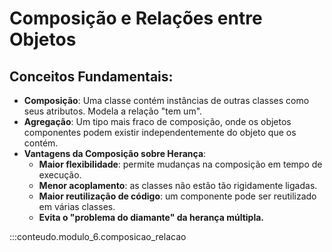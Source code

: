 # Composição e Relações entre Objetos

## Conceitos Fundamentais:
- **Composição**: Uma classe contém instâncias de outras classes como seus atributos. Modela a relação "tem um".
- **Agregação**: Um tipo mais fraco de composição, onde os objetos componentes podem existir independentemente do objeto que os contém.
- **Vantagens da Composição sobre Herança**:
    - **Maior flexibilidade**: permite mudanças na composição em tempo de execução.
    - **Menor acoplamento**: as classes não estão tão rigidamente ligadas.
    - **Maior reutilização de código**: um componente pode ser reutilizado em várias classes.
    - **Evita o "problema do diamante" da herança múltipla.**

:::conteudo.modulo_6.composicao_relacao